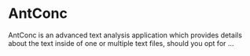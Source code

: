 # AntConc
AntConc is an advanced text analysis application which provides details about the text inside of one or multiple text files, should you opt for ...
